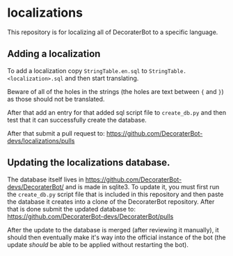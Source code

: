 # localizations

This repository is for localizing all of DecoraterBot to a specific language.

## Adding a localization

To add a localization copy ``StringTable.en.sql`` to ``StringTable.<localization>.sql`` and then start translating.

Beware of all of the holes in the strings (the holes are text between ``{`` and ``}``) as those should not be translated.

After that add an entry for that added sql script file to ``create_db.py`` and then test that it can successfully create the database.

After that submit a pull request to: https://github.com/DecoraterBot-devs/localizations/pulls

## Updating the localizations database.

The database itself lives in https://github.com/DecoraterBot-devs/DecoraterBot/ and is made in sqlite3.
To update it, you must first run the ``create_db.py`` script file that is included in this repository
and then paste the database it creates into a clone of the DecoraterBot repository.
After that is done submit the updated database to: https://github.com/DecoraterBot-devs/DecoraterBot/pulls

After the update to the database is merged (after reviewing it manually), it should then eventually make it's way into the
official instance of the bot (the update *should* be able to be applied without restarting the bot).

